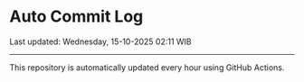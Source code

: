 # Auto Commit Log

Last updated: Wednesday, 15-10-2025 02:11 WIB

---

This repository is automatically updated every hour using GitHub Actions.
